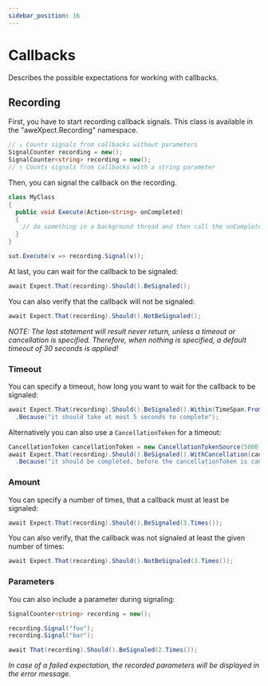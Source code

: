 ```yaml
---
sidebar_position: 16
---
```


# Callbacks

Describes the possible expectations for working with callbacks.

## Recording

First, you have to start recording callback signals. This class is available in the "aweXpect.Recording" namespace.

```csharp
// ↓ Counts signals from callbacks without parameters
SignalCounter recording = new();
SignalCounter<string> recording = new();
// ↑ Counts signals from callbacks with a string parameter
```

Then, you can signal the callback on the recording.

```csharp
class MyClass
{
  public void Execute(Action<string> onCompleted)
  {
    // do something in a background thread and then call the onCompleted callback
  }
}

sut.Execute(v => recording.Signal(v));
```

At last, you can wait for the callback to be signaled:

```csharp
await Expect.That(recording).Should().BeSignaled();
```

You can also verify that the callback will not be signaled:

```csharp
await Expect.That(recording).Should().NotBeSignaled();
```

*NOTE: The last statement will result never return, unless a timeout or cancellation is specified.
Therefore, when nothing is specified, a default timeout of 30 seconds is applied!*

### Timeout

You can specify a timeout, how long you want to wait for the callback to be signaled:

```csharp
await Expect.That(recording).Should().BeSignaled().Within(TimeSpan.FromSeconds(5))
  .Because("it should take at most 5 seconds to complete");
```

Alternatively you can also use a `CancellationToken` for a timeout:

```csharp
CancellationToken cancellationToken = new CancellationTokenSource(5000).Token;
await Expect.That(recording).Should().BeSignaled().WithCancellation(cancellationToken)
  .Because("it should be completed, before the cancellationToken is cancelled");
```

### Amount

You can specify a number of times, that a callback must at least be signaled:

```csharp
await Expect.That(recording).Should().BeSignaled(3.Times());
```

You can also verify, that the callback was not signaled at least the given number of times:

```csharp
await Expect.That(recording).Should().NotBeSignaled(3.Times());
```

### Parameters

You can also include a parameter during signaling:

```csharp
SignalCounter<string> recording = new();

recording.Signal("foo");
recording.Signal("bar");

await That(recording).Should().BeSignaled(2.Times());
```

*In case of a failed expectation, the recorded parameters will be displayed in the error message.*
